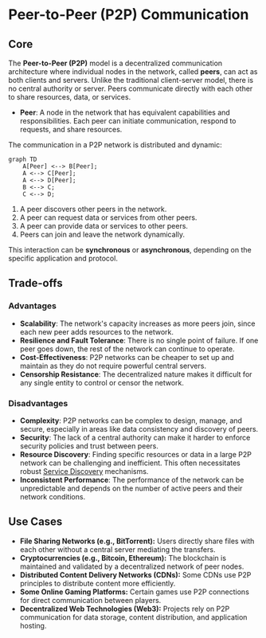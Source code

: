 # Peer-to-Peer (P2P) Communication

## Core

The **Peer-to-Peer (P2P)** model is a decentralized communication architecture where individual nodes in the network, called **peers**, can act as both clients and servers. Unlike the traditional client-server model, there is no central authority or server. Peers communicate directly with each other to share resources, data, or services.

-   **Peer**: A node in the network that has equivalent capabilities and responsibilities. Each peer can initiate communication, respond to requests, and share resources.

The communication in a P2P network is distributed and dynamic:

```mermaid
graph TD
    A[Peer] <--> B[Peer];
    A <--> C[Peer];
    A <--> D[Peer];
    B <--> C;
    C <--> D;
```

1.  A peer discovers other peers in the network.
2.  A peer can request data or services from other peers.
3.  A peer can provide data or services to other peers.
4.  Peers can join and leave the network dynamically.

This interaction can be **synchronous** or **asynchronous**, depending on the specific application and protocol.

## Trade-offs

### Advantages

-   **Scalability**: The network's capacity increases as more peers join, since each new peer adds resources to the network.
-   **Resilience and Fault Tolerance**: There is no single point of failure. If one peer goes down, the rest of the network can continue to operate.
-   **Cost-Effectiveness**: P2P networks can be cheaper to set up and maintain as they do not require powerful central servers.
-   **Censorship Resistance**: The decentralized nature makes it difficult for any single entity to control or censor the network.

### Disadvantages

-   **Complexity**: P2P networks can be complex to design, manage, and secure, especially in areas like data consistency and discovery of peers.
-   **Security**: The lack of a central authority can make it harder to enforce security policies and trust between peers.
-   **Resource Discovery**: Finding specific resources or data in a large P2P network can be challenging and inefficient. This often necessitates robust [Service Discovery](../../../patterns/service-discovery/README.md) mechanisms.
-   **Inconsistent Performance**: The performance of the network can be unpredictable and depends on the number of active peers and their network conditions.

## Use Cases

-   **File Sharing Networks (e.g., BitTorrent):** Users directly share files with each other without a central server mediating the transfers.
-   **Cryptocurrencies (e.g., Bitcoin, Ethereum):** The blockchain is maintained and validated by a decentralized network of peer nodes.
-   **Distributed Content Delivery Networks (CDNs):** Some CDNs use P2P principles to distribute content more efficiently.
-   **Some Online Gaming Platforms:** Certain games use P2P connections for direct communication between players.
-   **Decentralized Web Technologies (Web3):** Projects rely on P2P communication for data storage, content distribution, and application hosting.

